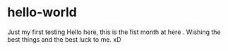 # hello-world
Just my first testing
Hello here, this is the fist month at here .
Wishing the best things and the best luck to me. xD
